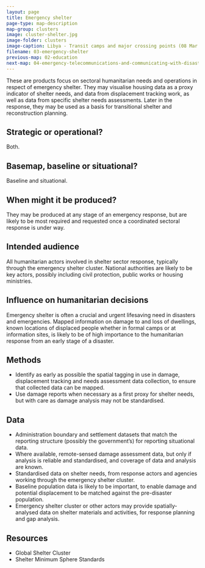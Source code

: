 ```yaml
---
layout: page
title: Emergency shelter
page-type: map-description
map-group: clusters
image: cluster-shelter.jpg
image-folder: clusters
image-caption: Libya - Transit camps and major crossing points (08 Mar 2011)
filename: 03-emergency-shelter
previous-map: 02-education
next-map: 04-emergency-telecommunications-and-communicating-with-disaster-affected-communities
---
```

These are products focus on sectoral humanitarian needs and operations in respect of emergency shelter. They may visualise housing data as a proxy indicator of shelter needs, and data from displacement tracking work, as well as data from specific shelter needs assessments. Later in the response, they may be used as a basis for transitional shelter and reconstruction planning.
## Strategic or operational?

Both.

## Basemap, baseline or situational?

Baseline and situational.

## When might it be produced?

They may be produced at any stage of an emergency response, but are likely to be most required and requested once a coordinated sectoral response is under way.

## Intended audience

All humanitarian actors involved in shelter sector response, typically through the emergency shelter cluster. National authorities are likely to be key actors, possibly including civil protection, public works or housing ministries.

## Influence on humanitarian decisions

Emergency shelter is often a crucial and urgent lifesaving need in disasters and emergencies. Mapped information on damage to and loss of dwellings, known locations of displaced people whether in formal camps or at information sites, is likely to be of high importance to the humanitarian response from an early stage of a disaster.

## Methods

* Identify as early as possible the spatial tagging in use in damage, displacement tracking and needs assessment data collection, to ensure that collected data can be mapped.
* Use damage reports when necessary as a first proxy for shelter needs, but with care as damage analysis may not be standardised.

## Data

* Administration boundary and settlement datasets that match the reporting structure \(possibly the government’s\) for reporting situational data.
* Where available, remote-sensed damage assessment data, but only if analysis is reliable and standardised, and coverage of data and analysis are known.
* Standardised data on shelter needs, from response actors and agencies working through the emergency shelter cluster.
* Baseline population data is likely to be important, to enable damage and potential displacement to be matched against the pre-disaster population.
* Emergency shelter cluster or other actors may provide spatially-analysed data on shelter materials and activities, for response planning and gap analysis.

## Resources

* Global Shelter Cluster
* Shelter Minimum Sphere Standards

